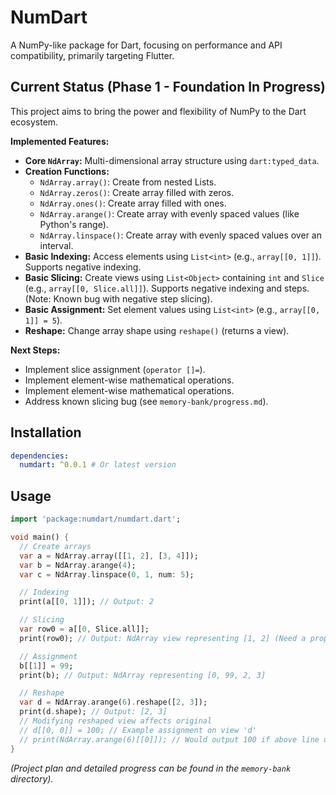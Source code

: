 # NumDart

A NumPy-like package for Dart, focusing on performance and API compatibility,
primarily targeting Flutter.

## Current Status (Phase 1 - Foundation In Progress)

This project aims to bring the power and flexibility of NumPy to the Dart
ecosystem.

**Implemented Features:**

- **Core `NdArray`:** Multi-dimensional array structure using `dart:typed_data`.
- **Creation Functions:**
  - `NdArray.array()`: Create from nested Lists.
  - `NdArray.zeros()`: Create array filled with zeros.
  - `NdArray.ones()`: Create array filled with ones.
  - `NdArray.arange()`: Create array with evenly spaced values (like Python's
    range).
  - `NdArray.linspace()`: Create array with evenly spaced values over an
    interval.
- **Basic Indexing:** Access elements using `List<int>` (e.g., `array[[0, 1]]`).
  Supports negative indexing.
- **Basic Slicing:** Create views using `List<Object>` containing `int` and
  `Slice` (e.g., `array[[0, Slice.all]]`). Supports negative indexing and steps.
  (Note: Known bug with negative step slicing).
- **Basic Assignment:** Set element values using `List<int>` (e.g.,
  `array[[0, 1]] = 5`).
- **Reshape:** Change array shape using `reshape()` (returns a view).

**Next Steps:**

- Implement slice assignment (`operator []=`).
- Implement element-wise mathematical operations.
- Implement element-wise mathematical operations.
- Address known slicing bug (see `memory-bank/progress.md`).

## Installation

```yaml
dependencies:
  numdart: ^0.0.1 # Or latest version
```

## Usage

```dart
import 'package:numdart/numdart.dart';

void main() {
  // Create arrays
  var a = NdArray.array([[1, 2], [3, 4]]);
  var b = NdArray.arange(4);
  var c = NdArray.linspace(0, 1, num: 5);

  // Indexing
  print(a[[0, 1]]); // Output: 2

  // Slicing
  var row0 = a[[0, Slice.all]];
  print(row0); // Output: NdArray view representing [1, 2] (Need a proper toString method later)

  // Assignment
  b[[1]] = 99;
  print(b); // Output: NdArray representing [0, 99, 2, 3]

  // Reshape
  var d = NdArray.arange(6).reshape([2, 3]);
  print(d.shape); // Output: [2, 3]
  // Modifying reshaped view affects original
  // d[[0, 0]] = 100; // Example assignment on view 'd'
  // print(NdArray.arange(6)[[0]]); // Would output 100 if above line uncommented
}
```

_(Project plan and detailed progress can be found in the `memory-bank`
directory)._
